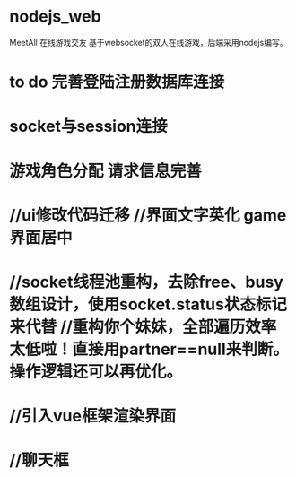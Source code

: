 # nodejs_web

MeetAll
在线游戏交友 
基于websocket的双人在线游戏，后端采用nodejs编写。

to do
  完善登陆注册数据库连接
  ===
  socket与session连接
  ===
  游戏角色分配 请求信息完善
  ===
  //ui修改代码迁移
  //界面文字英化 game界面居中
  ===
  //socket线程池重构，去除free、busy数组设计，使用socket.status状态标记来代替
  //重构你个妹妹，全部遍历效率太低啦！直接用partner==null来判断。操作逻辑还可以再优化。
  ===
  //引入vue框架渲染界面
  ===
  //聊天框
  ===
